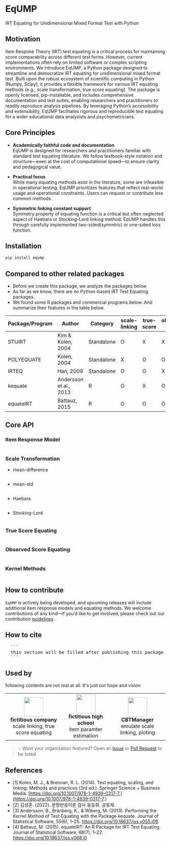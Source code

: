 # EqUMP
IRT Equating for Unidimensional Mixed Format Test with Python

## Motivation
Item Respone Theory (IRT) test equating is a critical process for maintaining score comparability across different test forms. However, current implementations often rely on limited software or complex scripting environments. We introduce EqUMP, a Python package designed to streamline and democratize IRT equating for unidimensional mixed format test. Built upon the robust ecosystem of scientific computing in Python (Numpy, Scipy), it provides a flexible framework for various IRT equating methods (e.g., scale transformation, true score equating). The package is openly licensed, pip-installable, and includes comprehensive documentation and test suites, enabling researchers and practitioners to readily reproduce analysis pipelines. By leveraging Python’s accessibility and extensibility, EqUMP facilitates rigorous and reproducible test equating for a wider educational data analysists and psychometricians.

## Core Principles
- **Academically faithful code and documentation**  
  EqUMP is designed for researchers and practitioners familiar with standard test equating literature. We follow textbook-style notation and structure—even at the cost of computational speed—to ensure clarity and pedagogical value.

- **Practical focus**  
  While many equating methods exist in the literature, some are infeasible in operational testing. EqUMP prioritizes features that reflect real-world usage and operational constraints. Users can request or contribute less common methods.

- **Symmetric linking constant support**  
  Symmetry property of equating function is a critical but often neglected aspect of Haebara or Stocking-Lord linking method. EqUMP handles this through carefully implemented two-sided(symmtric) or one-sided loss function.

## Installation
```bash
pip install eqump
```

## Compared to other related packages
- Before we create this package, we analyze the packages below
- As far as we know, there are no Python-based IRT Test Equating packages.
- We found some R packages and commercial programs below. And summarize their features in the table below.

| Package/Program | Author | Category | scale-linking | true-score | observed-score | kernel | link |
|-----------------|--------|----------|---------------|------------|----------------|--------|--------|
| STUIRT | Kim & Kolen, 2004 | Standalone | O | X | X | X | [download](https://education.uiowa.edu/casma/computer-programs) |
| POLYEQUATE | Kolen, 2004 | Standalone | X | O | O | X |  [download](https://education.uiowa.edu/casma/computer-programs)  |
| IRTEQ | Han, 2009 | Standalone | O | O | X | X | [homepage](http://www.hantest.net/irteq/) |
| kequate | Andersson et al., 2013 | R | O | X | O | O | [cran](https://cran.r-project.org/web/packages/kequate/index.html) |
| equateIRT | Battauz, 2015 | R | O | O | O | X | [cran](https://cran.r-project.org/web/packages/equateIRT/index.html) |

## Core API
### Item Response Model
```python
```

### Scale Transformation
- mean-difference
```python
```

- mean-std
```python
```

- Haebara
```python
```

- Stocking-Lord
```python
```

### True Score Equating
```python
```

### Observed Score Equating
```python
```

### Kernel Methods
```python
```

## How to contribute
`EqUMP` is actively being developed, and upcoming releases will include additional item response models and equating methods.
We welcome contributions of any kind—if you’d like to get involved, please check out our contribution [guidelines](https://github.com/huni1023/EqUMP/blob/main/CONTRIBUTE.md).

## How to cite
<pre>
  ```
  this section will be filled after publishing this package in a peer reviewed journal
  ```
</pre>

## Used by
following contents are not real at all. It's just our hope and vision
<table>
  <tr align="center">
    <td>
      <img src="" height="60"/><br/>
      <strong>fictitious company</strong><br/>
      scale linking, true score equating
    </td>
    <td>
      <img src="" height="60"/><br/>
      <strong>fictitious high school</strong><br/>
      item paramter estimation
    </td>
    <td>
      <img src="" height="60"/><br/>
      <strong>CBTManager</strong><br/>
      emulate scale linking, ploting
    </td>
  </tr>
</table>

> 💡 Want your organization featured? Open an [Issue](https://github.com/huni1023/eqump/issues/new) or [Pull Request](https://github.com/huni1023/eqump/pulls) to be listed.

## References
- [1] Kolen, M. J., & Brennan, R. L. (2014). Test equating, scaling, and linking: Methods and practices (3rd ed.). Springer Science + Business Media. [https://doi.org/10.1007/978-1-4939-0317-7.](https://doi.org/10.1007/978-1-4939-0317-7.)
- [2] 김성훈. (2022). 문항반응이론 검사 동등화. 공동체.
- [3] Andersson, B., Bränberg, K., & Wiberg, M. (2013). Performing the Kernel Method of Test Equating with the Package kequate. Journal of Statistical Software, 55(6), 1–25. https://doi.org/10.18637/jss.v055.i06
- [4] Battauz, M. (2015). equateIRT: An R Package for IRT Test Equating. Journal of Statistical Software, 68(7), 1–22. https://doi.org/10.18637/jss.v068.i0
